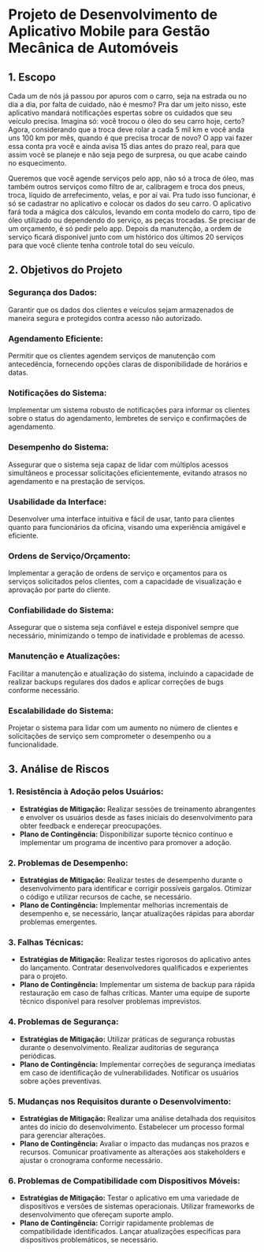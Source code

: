 # Projeto de Desenvolvimento de Aplicativo Mobile para Gestão Mecânica de Automóveis

## 1. Escopo

Cada um de nós já passou por apuros com o carro, seja na estrada ou no dia a dia, por falta de cuidado, não é mesmo? Pra dar um jeito nisso, este aplicativo mandará notificações espertas sobre os cuidados que seu veículo precisa. Imagina só: você trocou o óleo do seu carro hoje, certo? Agora, considerando que a troca deve rolar a cada 5 mil km e você anda uns 100 km por mês, quando é que precisa trocar de novo? O app vai fazer essa conta pra você e ainda avisa 15 dias antes do prazo real, para que assim você se planeje e não seja pego de surpresa, ou que acabe caindo no esquecimento.

Queremos que você agende serviços pelo app, não só a troca de óleo, mas também outros serviços como filtro de ar, calibragem e troca dos pneus, troca, líquido de arrefecimento, velas, e por aí vai. Pra tudo isso funcionar, é só se cadastrar no aplicativo e colocar os dados do seu carro. O aplicativo fará toda a mágica dos cálculos, levando em conta modelo do carro, tipo de óleo utilizado ou dependendo do serviço, as peças trocadas. Se precisar de um orçamento, é só pedir pelo app. Depois da manutenção, a ordem de serviço ficará disponível junto com um histórico dos últimos 20 serviços para que você cliente tenha controle total do seu veículo.

## 2. Objetivos do Projeto

### Segurança dos Dados:
Garantir que os dados dos clientes e veículos sejam armazenados de maneira segura e protegidos contra acesso não autorizado.

### Agendamento Eficiente:
Permitir que os clientes agendem serviços de manutenção com antecedência, fornecendo opções claras de disponibilidade de horários e datas.

### Notificações do Sistema:
Implementar um sistema robusto de notificações para informar os clientes sobre o status do agendamento, lembretes de serviço e confirmações de agendamento.

### Desempenho do Sistema:
Assegurar que o sistema seja capaz de lidar com múltiplos acessos simultâneos e processar solicitações eficientemente, evitando atrasos no agendamento e na prestação de serviços.

### Usabilidade da Interface:
Desenvolver uma interface intuitiva e fácil de usar, tanto para clientes quanto para funcionários da oficina, visando uma experiência amigável e eficiente.

### Ordens de Serviço/Orçamento:
Implementar a geração de ordens de serviço e orçamentos para os serviços solicitados pelos clientes, com a capacidade de visualização e aprovação por parte do cliente.

### Confiabilidade do Sistema:
Assegurar que o sistema seja confiável e esteja disponível sempre que necessário, minimizando o tempo de inatividade e problemas de acesso.

### Manutenção e Atualizações:
Facilitar a manutenção e atualização do sistema, incluindo a capacidade de realizar backups regulares dos dados e aplicar correções de bugs conforme necessário.

### Escalabilidade do Sistema:
Projetar o sistema para lidar com um aumento no número de clientes e solicitações de serviço sem comprometer o desempenho ou a funcionalidade.


## 3. Análise de Riscos

### 1. Resistência à Adoção pelos Usuários:

- **Estratégias de Mitigação:** Realizar sessões de treinamento abrangentes e envolver os usuários desde as fases iniciais do desenvolvimento para obter feedback e endereçar preocupações.
- **Plano de Contingência:** Disponibilizar suporte técnico contínuo e implementar um programa de incentivo para promover a adoção.

### 2. Problemas de Desempenho:

- **Estratégias de Mitigação:** Realizar testes de desempenho durante o desenvolvimento para identificar e corrigir possíveis gargalos. Otimizar o código e utilizar recursos de cache, se necessário.
- **Plano de Contingência:** Implementar melhorias incrementais de desempenho e, se necessário, lançar atualizações rápidas para abordar problemas emergentes.

### 3. Falhas Técnicas:

- **Estratégias de Mitigação:** Realizar testes rigorosos do aplicativo antes do lançamento. Contratar desenvolvedores qualificados e experientes para o projeto.
- **Plano de Contingência:** Implementar um sistema de backup para rápida restauração em caso de falhas críticas. Manter uma equipe de suporte técnico disponível para resolver problemas imprevistos.

### 4. Problemas de Segurança:

- **Estratégias de Mitigação:** Utilizar práticas de segurança robustas durante o desenvolvimento. Realizar auditorias de segurança periódicas.
- **Plano de Contingência:** Implementar correções de segurança imediatas em caso de identificação de vulnerabilidades. Notificar os usuários sobre ações preventivas.

### 5. Mudanças nos Requisitos durante o Desenvolvimento:

- **Estratégias de Mitigação:** Realizar uma análise detalhada dos requisitos antes do início do desenvolvimento. Estabelecer um processo formal para gerenciar alterações.
- **Plano de Contingência:** Avaliar o impacto das mudanças nos prazos e recursos. Comunicar proativamente as alterações aos stakeholders e ajustar o cronograma conforme necessário.

### 6. Problemas de Compatibilidade com Dispositivos Móveis:

- **Estratégias de Mitigação:** Testar o aplicativo em uma variedade de dispositivos e versões de sistemas operacionais. Utilizar frameworks de desenvolvimento que ofereçam suporte amplo.
- **Plano de Contingência:** Corrigir rapidamente problemas de compatibilidade identificados. Lançar atualizações específicas para dispositivos problemáticos, se necessário.


